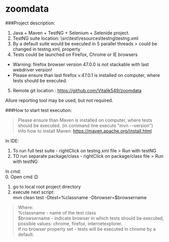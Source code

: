 # zoomdata

###Project description:
1. Java + Maven + TestNG + Selenium + Selenide project.
2. TestNG suite location: \src\test\resources\testng\testng.xml
3. By a default suite would be executed in 5 parallel threads > could be changed in testng.xml, property <thread-count>
4. Tests could be launched on Firefox, Chrome or IE browsers  
 -  Warning: firefox browser version 47.0.0 is not stackable with last webdriver version!  
 -  Please ensure than last firefox v.47.0.1 is installed on computer, where tests should be executed.  
5. Remote git location : https://github.com/Vitalik549/zoomdata


Allure reporting tool may be used, but not required.


###How to start test execution:
>Please ensure than Maven is installed on computer, where tests should be executed. (in command line execute "mvn --version")  
>Info how to install Maven: https://maven.apache.org/install.html  

In IDE:  
1. To run full test suite - rightClick on testng.xml file > Run with testNG  
2. TO run separate package/class - rightClick on package/class file > Run with testNG  

In cmd:  
0. Open cmd :wink:  
1. go to local root project directory  
2. execute next script:  
mvn clean test -Dtest=%classname -Dbrowser=$browsername  

>Where:  
>%classname - name of the test class  
>$browsername - indicate browser in which tests should be executed, possible values: chrome, firefox, internetexplorer.  
>If no browser property set - tests will be executed in chrome by a default.  
